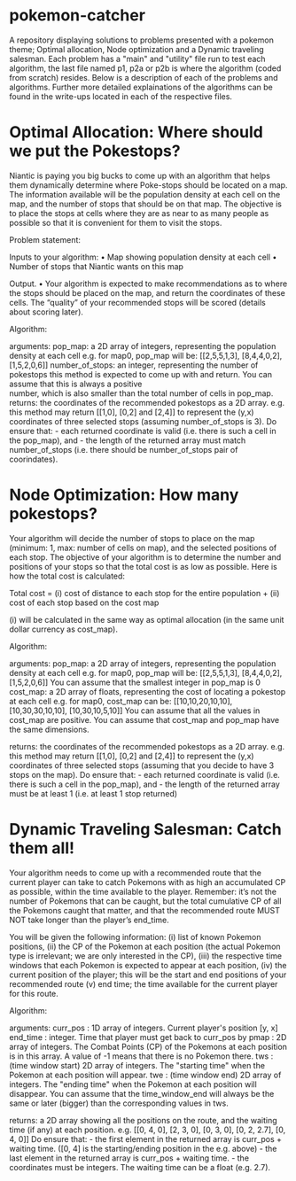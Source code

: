 # pokemon-catcher
A repository displaying solutions to problems presented with a pokemon theme; Optimal allocation, Node optimization and a Dynamic traveling salesman.
Each problem has a "main" and "utility" file run to test each algorithm, the last file named p1, p2a or p2b is where the algorithm (coded from scratch) resides.
Below is a description of each of the problems and algorithms. Further more detailed explainations of the algorithms can be found in the write-ups located in each of the respective files.


# Optimal Allocation: Where should we put the Pokestops? 

Niantic is paying you big bucks to come up with an algorithm that helps them dynamically determine where Poke-stops should be located on a map. The information available will be the population density at each cell on the map, and the number of stops that should be on that map. The objective is to place the stops at cells where they are as near to as many people as possible so that it is convenient for them to visit the stops.
	 
Problem statement:

Inputs to your algorithm:
•	Map showing population density at each cell
•	Number of stops that Niantic wants on this map

Output. 
•	Your algorithm is expected to make recommendations as to where the stops should be placed on the map, and return the coordinates of these cells. The “quality” of your recommended stops will be scored (details about scoring later).

Algorithm:

arguments: 
  pop_map: a 2D array of integers, representing the population density at each cell
            e.g. for map0, pop_map will be:
                 [[2,5,5,1,3], [8,4,4,0,2], [1,5,2,0,6]]
   number_of_stops: an integer, representing the number of pokestops this method is expected 
                    to come up with and return. You can assume that this is always a positive  
                    number, which is also smaller than the total number of cells in pop_map.
 returns: the coordinates of the recommended pokestops as a 2D array. 
          e.g. this method may return [[1,0], [0,2] and [2,4]] to represent the (y,x) coordinates 
          of three selected stops (assuming number_of_stops is 3).
          Do ensure that:
            - each returned coordinate is valid (i.e. there is such a cell in the pop_map), and
            - the length of the returned array must match number_of_stops 
              (i.e. there should be number_of_stops pair of coorindates).
            
            
            
# Node Optimization: How many pokestops?

Your algorithm will decide the number of stops to place on the map (minimum: 1, max: number of cells on map), and the selected positions of each stop. The objective of your algorithm is to determine the number and positions of your stops so that the total cost is as low as possible. Here is how the total cost is calculated: 

Total cost = 	(i) cost of distance to each stop for the entire population + 
(ii) cost of each stop based on the cost map

(i) will be calculated in the same way as optimal allocation (in the same unit dollar currency as cost_map).

Algorithm:

arguments: 
   pop_map: a 2D array of integers, representing the population density at each cell
            e.g. for map0, pop_map will be:
                 [[2,5,5,1,3], [8,4,4,0,2], [1,5,2,0,6]]
             You can assume that the smallest integer in pop_map is 0
   cost_map: a 2D array of floats, representing the cost of locating a pokestop at each cell
             e.g. for map0, cost_map can be:
                 [[10,10,20,10,10], [10,30,30,10,10], [10,30,10,5,10]]
             You can assume that all the values in cost_map are positive.
             You can assume that cost_map and pop_map have the same dimensions.

 returns: the coordinates of the recommended pokestops as a 2D array. 
          e.g. this method may return [[1,0], [0,2] and [2,4]] to represent the (y,x) coordinates 
          of three selected stops (assuming that you decide to have 3 stops on the map).
          Do ensure that:
            - each returned coordinate is valid (i.e. there is such a cell in the pop_map), and
            - the length of the returned array must be at least 1 (i.e. at least 1 stop returned)



# Dynamic Traveling Salesman: Catch them all!
Your algorithm needs to come up with a recommended route that the current player can take to catch Pokemons with as high an accumulated CP as possible, within the time available to the player. Remember: it’s not the number of Pokemons that can be caught, but the total cumulative CP of all the Pokemons caught that matter, and that the recommended route MUST NOT take longer than the player’s end_time.

You will be given the following information:
(i)	list of known Pokemon positions, 
(ii)	the CP of the Pokemon at each position (the actual Pokemon type is irrelevant; we are only interested in the CP),
(iii)	the respective time windows that each Pokemon is expected to appear at each position,
(iv)	the current position of the player; this will be the start and end positions of your recommended route
(v)	end time; the time available for the current player for this route. 

Algorithm:

arguments: 
   curr_pos : 1D array of integers. Current player's position [y, x]
   end_time : integer. Time that player must get back to curr_pos by
   pmap     : 2D array of integers. The Combat Points (CP) of the Pokemons at each position is in this array. A value of -1 means that there is no Pokemon there.
   tws      : (time window start) 2D array of integers. The "starting time" when the Pokemon at each position will appear.
   twe      : (time window end)   2D array of integers. The "ending time" when the Pokemon at each position will disappear. You can assume that the time_window_end will always be the same or later (bigger) than the corresponding values in tws.              

 returns: a 2D array showing all the positions on the route, and the waiting time (if any) at each position.
          e.g. [[0, 4, 0], [2, 3, 0], [0, 3, 0], [0, 2, 2.7], [0, 4, 0]]
       Do ensure that:
       - the first element in the returned array is curr_pos + waiting time. ([0, 4] is the starting/ending position in the e.g. above)
       - the last element in the returned array is curr_pos + waiting time.
       - the coordinates must be integers. The waiting time can be a float (e.g. 2.7).
